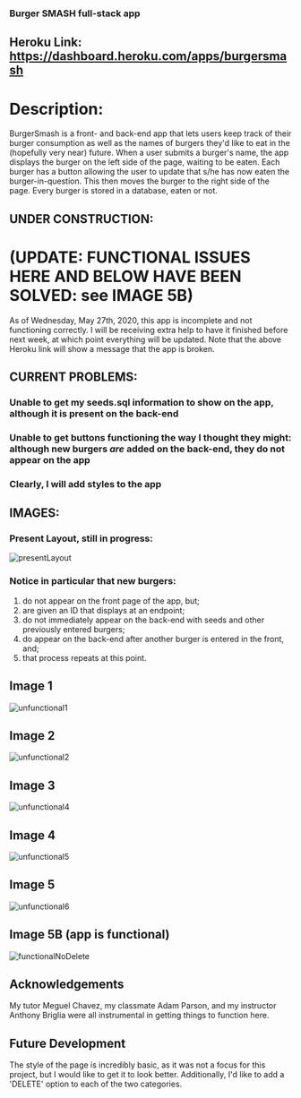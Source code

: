 ### Burger SMASH full-stack app

## Heroku Link: https://dashboard.heroku.com/apps/burgersmash

# Description: 
BurgerSmash is a front- and back-end app that lets users keep track of their burger consumption as well as the names of burgers they'd like to eat in the (hopefully very near) future. When a user submits a burger's name, the app displays the burger on the left side of the page, waiting to be eaten. Each burger has a button allowing the user to update that s/he has now eaten the burger-in-question. This then moves the burger to the right side of the page. Every burger is stored in a database, eaten or not. 

## UNDER CONSTRUCTION: 

# (UPDATE: FUNCTIONAL ISSUES HERE AND BELOW HAVE BEEN SOLVED: see IMAGE 5B)

As of Wednesday, May 27th, 2020, this app is incomplete and not functioning correctly. I will be receiving extra help to have it finished before next week, at which point everything will be updated. Note that the above Heroku link will show a message that the app is broken. 

## CURRENT PROBLEMS:

### Unable to get my seeds.sql information to show on the app, although it is present on the back-end
### Unable to get buttons functioning the way I thought they might: although new burgers *are* added on the back-end, they do not appear on the app
### Clearly, I will add styles to the app

## IMAGES:

### Present Layout, still in progress:
![presentLayout](https://user-images.githubusercontent.com/59940368/83170892-40004000-a0e3-11ea-8eb1-5e45a4e9f441.png)

### Notice in particular that new burgers:
1. do not appear on the front page of the app, but;
2. are given an ID that displays at an endpoint;
3. do not immediately appear on the back-end with seeds and other previously entered burgers;
4. do appear on the back-end after another burger is entered in the front, and;
5. that process repeats at this point.
## Image 1
![unfunctional1](https://user-images.githubusercontent.com/59940368/83140636-6068d400-a0bc-11ea-8df6-f44115a6926d.png)
## Image 2
![unfunctional2](https://user-images.githubusercontent.com/59940368/83140660-69f23c00-a0bc-11ea-86f1-c368260505bb.png)
## Image 3
![unfunctional4](https://user-images.githubusercontent.com/59940368/83140669-6e1e5980-a0bc-11ea-81b0-17454bed3292.png)
## Image 4
![unfunctional5](https://user-images.githubusercontent.com/59940368/83140699-7f676600-a0bc-11ea-8dab-bb0fea27b8aa.png)
## Image 5
![unfunctional6](https://user-images.githubusercontent.com/59940368/83140745-8db58200-a0bc-11ea-9b24-a3bd2bcbcaa2.png)
## Image 5B (app is functional)
![functionalNoDelete](https://user-images.githubusercontent.com/59940368/83218643-54bcf200-a13c-11ea-894e-0299f4cb502d.png)

## Acknowledgements 
My tutor Meguel Chavez, my classmate Adam Parson, and my instructor Anthony Briglia were all instrumental in getting things to function here. 

## Future Development
The style of the page is incredibly basic, as it was not a focus for this project, but I would like to get it to look better. 
Additionally, I'd like to add a 'DELETE' option to each of the two categories.
